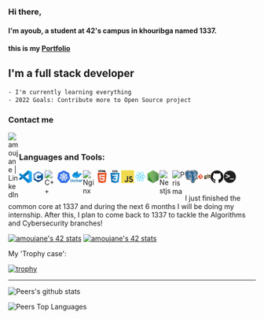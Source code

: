 ### Hi there,
#### I'm ayoub, a student at 42's campus in khouribga named 1337. 
#### this is my [Portfolio][website]

## I'm a full stack developer
    - I'm currently learning everything
    - 2022 Goals: Contribute more to Open Source project

### Contact me
[<img align="left" alt="amoujane | LinkedIn" width="22px" src="https://icon-library.com/images/linked-in-icon-small/linked-in-icon-small-24.jpg" />][linkedin]

<br />

### Languages and Tools:

<img align="left" alt="Visual Studio Code" width="26px" src="https://raw.githubusercontent.com/github/explore/80688e429a7d4ef2fca1e82350fe8e3517d3494d/topics/visual-studio-code/visual-studio-code.png" />
<img align="left" alt="C (Programming language)" width="26px" src="https://raw.githubusercontent.com/github/explore/80688e429a7d4ef2fca1e82350fe8e3517d3494d/topics/c/c.png" />
<img align="left" alt="C++" width="26px" src="https://i.pinimg.com/originals/0b/84/9c/0b849c72f38362fe12072a4916660013.png" />
<img align="left" alt="Kubernetes" width="26px" src="https://raw.githubusercontent.com/github/explore/80688e429a7d4ef2fca1e82350fe8e3517d3494d/topics/kubernetes/kubernetes.png" />
<img align="left" alt="Docker" width="26px" src="https://raw.githubusercontent.com/github/explore/80688e429a7d4ef2fca1e82350fe8e3517d3494d/topics/docker/docker.png" />
<img align="left" alt="Nginx" width="26px" src="https://pbs.twimg.com/profile_images/1293252199653371904/NUBlg7jw.jpg" />
<img align="left" alt="HTML5" width="26px" src="https://raw.githubusercontent.com/github/explore/80688e429a7d4ef2fca1e82350fe8e3517d3494d/topics/html/html.png" />
<img align="left" alt="CSS" width="26px" src="https://raw.githubusercontent.com/github/explore/80688e429a7d4ef2fca1e82350fe8e3517d3494d/topics/css/css.png" />
<img align="left" alt="JavaScript" width="26px" src="https://raw.githubusercontent.com/github/explore/80688e429a7d4ef2fca1e82350fe8e3517d3494d/topics/javascript/javascript.png" />
<img align="left" alt="React" width="26px" src="https://raw.githubusercontent.com/github/explore/80688e429a7d4ef2fca1e82350fe8e3517d3494d/topics/react/react.png" />
<img align="left" alt="Node.js" width="26px" src="https://raw.githubusercontent.com/github/explore/80688e429a7d4ef2fca1e82350fe8e3517d3494d/topics/nodejs/nodejs.png" />
<img align="left" alt="Nestjs" width="26px" src="https://seeklogo.com/images/N/nestjs-logo-09342F76C0-seeklogo.com.png" />
<img align="left" alt="Prisma" width="26px" src="https://seeklogo.com/images/P/prisma-logo-3805665B69-seeklogo.com.png" />
<img align="left" alt="Postgresql" width="26px" src="https://raw.githubusercontent.com/github/explore/80688e429a7d4ef2fca1e82350fe8e3517d3494d/topics/postgresql/postgresql.png" />
<img align="left" alt="Git" width="26px" src="https://raw.githubusercontent.com/github/explore/80688e429a7d4ef2fca1e82350fe8e3517d3494d/topics/git/git.png" />
<img align="left" alt="GitHub" width="26px" src="https://raw.githubusercontent.com/github/explore/78df643247d429f6cc873026c0622819ad797942/topics/github/github.png" />
<img align="left" alt="Terminal" width="26px" src="https://raw.githubusercontent.com/github/explore/80688e429a7d4ef2fca1e82350fe8e3517d3494d/topics/terminal/terminal.png" />


<br />
<br />

I just finished the common core at 1337 and during the next 6 months I will be doing my internship.
After this, I plan to come back to 1337 to tackle the Algorithms and Cybersecurity branches!


[![amoujane's 42 stats](https://badge42.vercel.app/api/v2/cl5tt3yot005409l8mfsa9u85/stats?cursusId=21&coalitionId=74)](https://github.com/JaeSeoKim/badge42)
[![amoujane's 42 stats](https://badge42.vercel.app/api/v2/cl5tt3yot005409l8mfsa9u85/stats?cursusId=6&coalitionId=piscine)](https://github.com/JaeSeoKim/badge42)

My 'Trophy case':

[![trophy](https://github-profile-trophy.vercel.app/?username=jimi-1337&theme=onedark)](https://github.com/ryo-ma/github-profile-trophy)

---


![Peers's github stats](https://github-readme-stats.vercel.app/api?username=jimi-1337&theme=radical&count_private=true&show_icons=true&bg_color=7049c7,86a8e7,E56EB2&title_color=fff&text_color=fff)

![Peers Top Languages](https://github-readme-stats.vercel.app/api/top-langs/?username=jimi-1337&layout=compact&bg_color=7049c7,86a8e7,E56EB2&title_color=fff&text_color=fff)


[website]: https://jimi-1337.netlify.app/
[instagram]: https://www.instagram.com/moujane.a/
[linkedin]: https://www.linkedin.com/in/moujane-ayoub/
